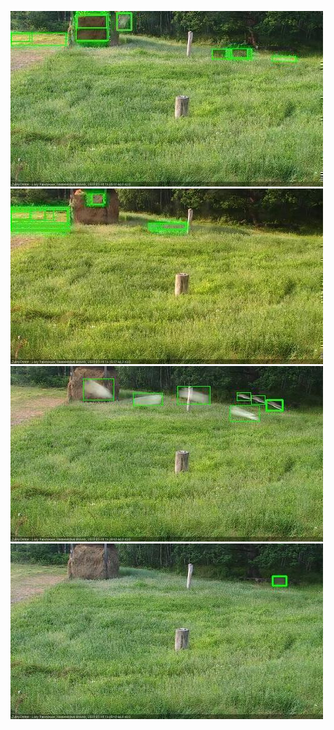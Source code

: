 ![20200718-180505-181506](in2/20200718/20200718-180505-181506_0_.jpg)
![20200718-181513-182514](in2/20200718/20200718-181513-182514_0_.jpg)
![20200718-182520-183521](in2/20200718/20200718-182520-183521_0_.jpg)
![20200718-185543-190544](in2/20200718/20200718-185543-190544_0_.jpg)
